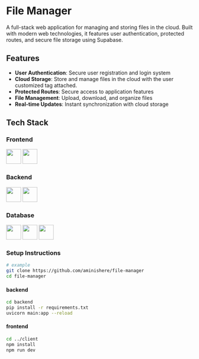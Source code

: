 # File Manager

A full-stack web application for managing and storing files in the cloud. Built with modern web technologies, it features user authentication, protected routes, and secure file storage using Supabase.

## Features

- **User Authentication**: Secure user registration and login system
- **Cloud Storage**: Store and manage files in the cloud with the user customized tag attached.
- **Protected Routes**: Secure access to application features
- **File Management**: Upload, download, and organize files
- **Real-time Updates**: Instant synchronization with cloud storage

## Tech Stack

### Frontend
 <img src="https://cdn.jsdelivr.net/gh/devicons/devicon@latest/icons/react/react-original.svg" width="40" height="40" />  <img src="https://cdn.jsdelivr.net/gh/devicons/devicon@latest/icons/tailwindcss/tailwindcss-original.svg"  width="40" height="40" />
          
          

### Backend
  <img src="https://cdn.jsdelivr.net/gh/devicons/devicon@latest/icons/fastapi/fastapi-original.svg" width="40" height="40"  /> <img src="https://cdn.jsdelivr.net/gh/devicons/devicon@latest/icons/sqlalchemy/sqlalchemy-original.svg" width="40" height="40" />
          

### Database
 <img src="https://cdn.jsdelivr.net/gh/devicons/devicon@latest/icons/postgresql/postgresql-original.svg" width="40" height="40" /> <img src="https://cdn.jsdelivr.net/gh/devicons/devicon@latest/icons/azuresqldatabase/azuresqldatabase-original.svg" width="40" height="40" /> <img src="https://cdn.jsdelivr.net/gh/devicons/devicon@latest/icons/supabase/supabase-original.svg" width="40" height="40" />
          
          
          


### Setup Instructions

```bash
# example
git clone https://github.com/aminishere/file-manager
cd file-manager
```
#### backend

```bash
cd backend
pip install -r requirements.txt
uvicorn main:app --reload
```
#### frontend
```bash
cd ../client
npm install
npm run dev
```

